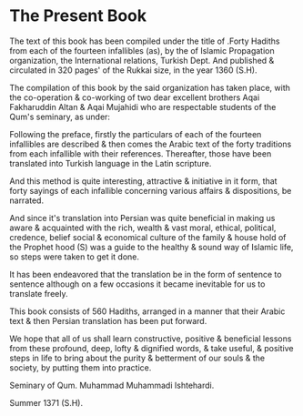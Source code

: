 The Present Book
================

The text of this book has been compiled under the title of .Forty
Hadiths from each of the fourteen infallibles (as), by the of Islamic
Propagation organization, the International relations, Turkish Dept. And
published & circulated in 320 pages' of the Rukkai size, in the year
1360 (S.H).

The compilation of this book by the said organization has taken place,
with the co-operation & co-working of two dear excellent brothers Aqai
Fakharuddin Altan & Aqai Mujahidi who are respectable students of the
Qum's seminary, as under:

Following the preface, firstly the particulars of each of the fourteen
infallibles are described & then comes the Arabic text of the forty
traditions from each infallible with their references. Thereafter, those
have been translated into Turkish language in the Latin scripture.

And this method is quite interesting, attractive & initiative in it
form, that forty sayings of each infallible concerning various affairs &
dispositions, be narrated.

And since it's translation into Persian was quite beneficial in making
us aware & acquainted with the rich, wealth & vast moral, ethical,
political, credence, belief social & economical culture of the family &
house hold of the Prophet hood (S) was a guide to the healthy & sound
way of Islamic life, so steps were taken to get it done.

It has been endeavored that the translation be in the form of sentence
to sentence although on a few occasions it became inevitable for us to
translate freely.

This book consists of 560 Hadiths, arranged in a manner that their
Arabic text & then Persian translation has been put forward.

We hope that all of us shall learn constructive, positive & beneficial
lessons from these profound, deep, lofty & dignified words, & take
useful, & positive steps in life to bring about the purity & betterment
of our souls & the society, by putting them into practice.

Seminary of Qum. Muhammad Muhammadi Ishtehardi.

Summer 1371 (S.H).


